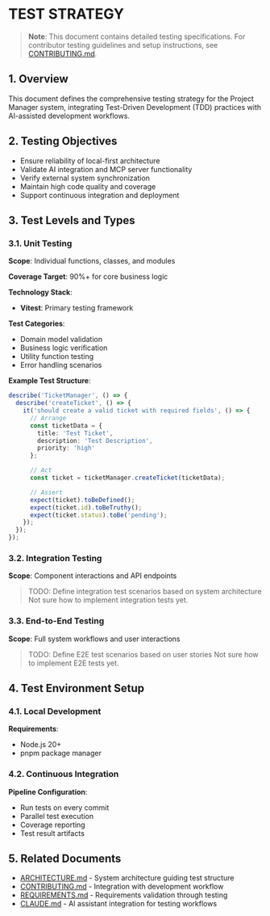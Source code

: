 # TEST STRATEGY

> **Note**: This document contains detailed testing specifications. For contributor testing guidelines and setup instructions, see [CONTRIBUTING.md](../CONTRIBUTING.md).

## 1. Overview

This document defines the comprehensive testing strategy for the Project Manager system, integrating Test-Driven Development (TDD) practices with AI-assisted development workflows.

## 2. Testing Objectives

- Ensure reliability of local-first architecture
- Validate AI integration and MCP server functionality
- Verify external system synchronization
- Maintain high code quality and coverage
- Support continuous integration and deployment

## 3. Test Levels and Types

### 3.1. Unit Testing

**Scope**: Individual functions, classes, and modules

**Coverage Target**: 90%+ for core business logic

**Technology Stack**:

- **Vitest**: Primary testing framework

**Test Categories**:

- Domain model validation
- Business logic verification
- Utility function testing
- Error handling scenarios

**Example Test Structure**:

```typescript
describe('TicketManager', () => {
  describe('createTicket', () => {
    it('should create a valid ticket with required fields', () => {
      // Arrange
      const ticketData = {
        title: 'Test Ticket',
        description: 'Test Description',
        priority: 'high'
      };

      // Act
      const ticket = ticketManager.createTicket(ticketData);

      // Assert
      expect(ticket).toBeDefined();
      expect(ticket.id).toBeTruthy();
      expect(ticket.status).toBe('pending');
    });
  });
});
```

### 3.2. Integration Testing

**Scope**: Component interactions and API endpoints

> TODO: Define integration test scenarios based on system architecture
> Not sure how to implement integration tests yet.

### 3.3. End-to-End Testing

**Scope**: Full system workflows and user interactions

> TODO: Define E2E test scenarios based on user stories
> Not sure how to implement E2E tests yet.

## 4. Test Environment Setup

### 4.1. Local Development

**Requirements**:

- Node.js 20+
- pnpm package manager

### 4.2. Continuous Integration

**Pipeline Configuration**:

- Run tests on every commit
- Parallel test execution
- Coverage reporting
- Test result artifacts

## 5. Related Documents

- [ARCHITECTURE.md](./architecture/ARCHITECTURE.md) - System architecture guiding test structure
- [CONTRIBUTING.md](../CONTRIBUTING.md) - Integration with development workflow
- [REQUIREMENTS.md](./domain/REQUIREMENTS.md) - Requirements validation through testing
- [CLAUDE.md](../CLAUDE.md) - AI assistant integration for testing workflows

